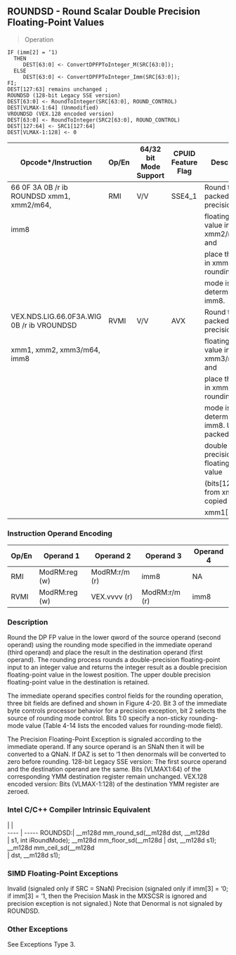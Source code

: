## ROUNDSD  -  Round Scalar Double Precision Floating-Point Values

> Operation

``` slim
IF (imm[2] = ‘1)
  THEN
     DEST[63:0] <- ConvertDPFPToInteger_M(SRC[63:0]);
  ELSE
     DEST[63:0] <- ConvertDPFPToInteger_Imm(SRC[63:0]);
FI;
DEST[127:63] remains unchanged ;
ROUNDSD (128-bit Legacy SSE version)
DEST[63:0] <- RoundToInteger(SRC[63:0], ROUND_CONTROL)
DEST[VLMAX-1:64] (Unmodified)
VROUNDSD (VEX.128 encoded version)
DEST[63:0] <- RoundToInteger(SRC2[63:0], ROUND_CONTROL)
DEST[127:64] <- SRC1[127:64]
DEST[VLMAX-1:128] <- 0

```

 Opcode\*/Instruction                      | Op/En| 64/32 bit Mode Support| CPUID Feature Flag| Description                             
 ---  | --- | --- | --- | ---
 66 0F 3A 0B /r ib ROUNDSD xmm1, xmm2/m64,| RMI  | V/V                   | SSE4_1            | Round the low packed double precision   
 imm8                                     |      |                       |                   | floating-point value in xmm2/m64 and    
                                          |      |                       |                   | place the result in xmm1. The rounding  
                                          |      |                       |                   | mode is determined by imm8.             
 VEX.NDS.LIG.66.0F3A.WIG 0B /r ib VROUNDSD| RVMI | V/V                   | AVX               | Round the low packed double precision   
 xmm1, xmm2, xmm3/m64, imm8               |      |                       |                   | floating-point value in xmm3/m64 and    
                                          |      |                       |                   | place the result in xmm1. The rounding  
                                          |      |                       |                   | mode is determined by imm8. Upper packed
                                          |      |                       |                   | double precision floating-point value   
                                          |      |                       |                   | (bits[127:64]) from xmm2 is copied to   
                                          |      |                       |                   | xmm1[127:64].                           

### Instruction Operand Encoding
 Op/En| Operand 1    | Operand 2    | Operand 3    | Operand 4
 ---  | --- | --- | --- | ---
 RMI  | ModRM:reg (w)| ModRM:r/m (r)| imm8         | NA       
 RVMI | ModRM:reg (w)| VEX.vvvv (r) | ModRM:r/m (r)| imm8     

### Description
Round the DP FP value in the lower qword of the source operand (second operand)
using the rounding mode specified in the immediate operand (third operand) and
place the result in the destination operand (first operand). The rounding process
rounds a double-precision floating-point input to an integer value and returns
the integer result as a double precision floating-point value in the lowest
position. The upper double precision floating-point value in the destination
is retained.

The immediate operand specifies control fields for the rounding operation, three
bit fields are defined and shown in Figure 4-20. Bit 3 of the immediate byte
controls processor behavior for a precision exception, bit 2 selects the source
of rounding mode control. Bits 1:0 specify a non-sticky rounding-mode value
(Table 4-14 lists the encoded values for rounding-mode field).

The Precision Floating-Point Exception is signaled according to the immediate
operand. If any source operand is an SNaN then it will be converted to a QNaN.
If DAZ is set to ‘1 then denormals will be converted to zero before rounding.
128-bit Legacy SSE version: The first source operand and the destination operand
are the same. Bits (VLMAX1:64) of the corresponding YMM destination register
remain unchanged. VEX.128 encoded version: Bits (VLMAX-1:128) of the destination
YMM register are zeroed.



### Intel C/C++ Compiler Intrinsic Equivalent
   | |  
---- | -----
 ROUNDSD:| __m128d mm_round_sd(__m128d dst, __m128d        
         | s1, int iRoundMode); __m128d mm_floor_sd(__m128d
         | dst, __m128d s1); __m128d mm_ceil_sd(__m128d    
         | dst, __m128d s1);                               

### SIMD Floating-Point Exceptions
Invalid (signaled only if SRC = SNaN) Precision (signaled only if imm[3] = ‘0;
if imm[3] = ‘1, then the Precision Mask in the MXSCSR is ignored and precision
exception is not signaled.) Note that Denormal is not signaled by ROUNDSD.


### Other Exceptions
See Exceptions Type 3.
